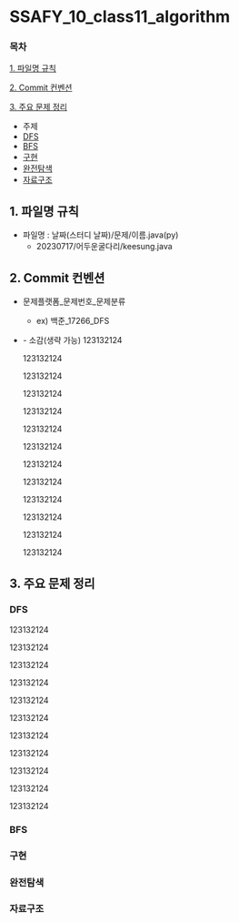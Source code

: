 # SSAFY_10_class11_algorithm

### 목차

[1. 파일명 규칙](#1-파일명-규칙)

[2. Commit 컨벤션](#2-Commit-컨벤션)

[3. 주요 문제 정리](#3-주요-문제-정리)
* 주제
 * [DFS](##DFS)
 * [BFS](##BFS)
 * [구현](##구현)
 * [완전탐색](##완전탐색)
 * [자료구조](##자료구조)

## 1. 파일명 규칙
* 파일명 : 날짜(스터디 날짜)/문제/이름.java(py)
  * 20230717/어두운굴다리/keesung.java
  
## 2. Commit 컨벤션
* 문제플랫폼_문제번호_문제분류
  * ex) 백준_17266_DFS
* \- 소감(생략 가능)
123132124
  
  123132124
  
  123132124
  
  123132124
  
  123132124
  
  123132124

  
  123132124
  
  123132124
  
  123132124
  
  123132124
  
  
  123132124
  
  123132124
  
  123132124
  
## 3. 주요 문제 정리

### DFS
123132124

123132124

123132124

123132124


123132124

123132124

123132124

123132124

123132124

123132124

123132124

### BFS
### 구현
### 완전탐색
### 자료구조
